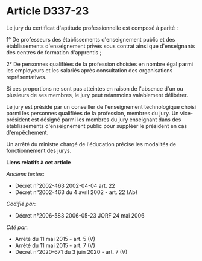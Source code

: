 # Article D337-23

Le jury du certificat d'aptitude professionnelle est composé à parité :

1° De professeurs des établissements d'enseignement public et des établissements d'enseignement privés sous contrat ainsi que
d'enseignants des centres de formation d'apprentis ;

2° De personnes qualifiées de la profession choisies en nombre égal parmi les employeurs et les salariés après consultation
des organisations représentatives.

Si ces proportions ne sont pas atteintes en raison de l'absence d'un ou plusieurs de ses membres, le jury peut néanmoins
valablement délibérer.

Le jury est présidé par un conseiller de l'enseignement technologique choisi parmi les personnes qualifiées de la profession,
membres du jury. Un vice-président est désigné parmi les membres du jury enseignant dans des établissements d'enseignement
public pour suppléer le président en cas d'empêchement.

Un arrêté du ministre chargé de l'éducation précise les modalités de fonctionnement des jurys.

**Liens relatifs à cet article**

_Anciens textes_:

  - Décret n°2002-463 2002-04-04 art. 22
  - Décret n°2002-463 du 4 avril 2002 - art. 22 (Ab)

_Codifié par_:

  - Décret n°2006-583 2006-05-23 JORF 24 mai 2006

_Cité par_:

  - Arrêté du 11 mai 2015 - art. 5 (V)
  - Arrêté du 11 mai 2015 - art. 7 (V)
  - Décret n°2020-671 du 3 juin 2020 - art. 7 (V)
